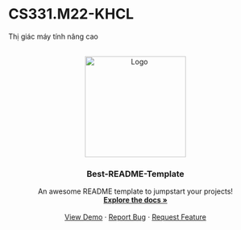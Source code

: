 # CS331.M22-KHCL  
Thị giác máy tính nâng cao  
  
<!-- PROJECT LOGO -->
<br />
<div align="center">
  <a href="https://github.com/othneildrew/Best-README-Template">
    <img src="https://www.cio.com/wp-content/uploads/2021/12/ai-in-automotive_1280x609-100790232-orig.jpeg?quality=50&strip=all" alt="Logo" width="200" height="200">
  </a>

  <h3 align="center">Best-README-Template</h3>

  <p align="center">
    An awesome README template to jumpstart your projects!
    <br />
    <a href="https://github.com/othneildrew/Best-README-Template"><strong>Explore the docs »</strong></a>
    <br />
    <br />
    <a href="https://github.com/othneildrew/Best-README-Template">View Demo</a>
    ·
    <a href="https://github.com/othneildrew/Best-README-Template/issues">Report Bug</a>
    ·
    <a href="https://github.com/othneildrew/Best-README-Template/issues">Request Feature</a>
  </p>
</div>
